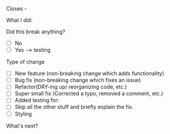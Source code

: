 Closes - 

What I did:

Did this break anything?
- [ ]  No
- [ ]  Yes --> testing

Type of change
- [ ]  New feature (non-breaking change which adds functionality)
- [ ]  Bug fix (non-breaking change which fixes an issue)
- [ ]  Refactor(DRY-ing up/ reorganizing code, etc.)
- [ ]  Super small fix (Corrected a typo, removed a comment, etc.)
- [ ]  Added testing for: 
- [ ]  Skip all the other stuff and briefly explain the fix.
- [ ]  Styling

What's next?
